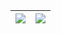 <!-- ## Hi there 👋 -->

| <a href="https://github.com/anuraghazra/github-readme-stats"><img align="center" src="https://github-readme-stats.vercel.app/api?username=qiujie8092916&count_private=true&show_icons=true&theme=one_dark_pro&hide_title=false&hide_rank=false&show_owner=true" /></a> | <a href="https://github.com/anuraghazra/convoychat"><img align="center" src="https://github-readme-stats.vercel.app/api/top-langs/?username=qiujie8092916&layout=compact&theme=one_dark_pro" /></a> |
| ------------- | ------------- |
<!--
**qiujie8092916/qiujie8092916** is a ✨ _special_ ✨ repository because its `README.md` (this file) appears on your GitHub profile.

Here are some ideas to get you started:

- 🔭 I’m currently working on ...
- 🌱 I’m currently learning ...
- 👯 I’m looking to collaborate on ...
- 🤔 I’m looking for help with ...
- 💬 Ask me about ...
- 📫 How to reach me: ...
- 😄 Pronouns: ...
- ⚡ Fun fact: ...
-->
